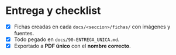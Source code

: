 
# Entrega y checklist

- [X] Fichas creadas en cada `docs/<seccion>/fichas/` con imágenes y fuentes.
- [X] Todo pegado en `docs/90-ENTREGA_UNICA.md`.
- [X] Exportado a **PDF único** con el **nombre correcto**.
